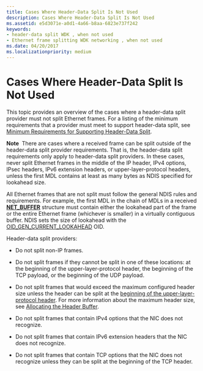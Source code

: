 ```yaml
---
title: Cases Where Header-Data Split Is Not Used
description: Cases Where Header-Data Split Is Not Used
ms.assetid: e5d3071e-a0d1-4a66-b8aa-6823e737f242
keywords:
- header-data split WDK , when not used
- Ethernet frame splitting WDK networking , when not used
ms.date: 04/20/2017
ms.localizationpriority: medium
---
```


# Cases Where Header-Data Split Is Not Used





This topic provides an overview of the cases where a header-data split provider must not split Ethernet frames. For a listing of the minimum requirements that a provider must meet to support header-data split, see [Minimum Requirements for Supporting Header-Data Split](minimum-requirements-for-supporting-header-data-split.md).

**Note**  There are cases where a received frame can be split outside of the header-data split provider requirements. That is, the header-data split requirements only apply to header-data split providers. In these cases, never split Ethernet frames in the middle of the IP header, IPv4 options, IPsec headers, IPv6 extension headers, or upper-layer-protocol headers, unless the first MDL contains at least as many bytes as NDIS specified for lookahead size.

 

All Ethernet frames that are not split must follow the general NDIS rules and requirements. For example, the first MDL in the chain of MDLs in a received [**NET\_BUFFER**](https://docs.microsoft.com/windows-hardware/drivers/ddi/ndis/ns-ndis-_net_buffer) structure must contain either the lookahead part of the frame or the entire Ethernet frame (whichever is smaller) in a virtually contiguous buffer. NDIS sets the size of lookahead with the [OID\_GEN\_CURRENT\_LOOKAHEAD](https://docs.microsoft.com/windows-hardware/drivers/network/oid-gen-current-lookahead) OID.

Header-data split providers:

-   Do not split non-IP frames.

-   Do not split frames if they cannot be split in one of these locations: at the beginning of the upper-layer-protocol header, the beginning of the TCP payload, or the beginning of the UDP payload.

-   Do not split frames that would exceed the maximum configured header size unless the header can be split at the [beginning of the upper-layer-protocol header](splitting-frames-at-the-beginning-of-the-upper-layer-protocol-headers.md). For more information about the maximum header size, see [Allocating the Header Buffer](allocating-the-header-buffer.md).

-   Do not split frames that contain IPv4 options that the NIC does not recognize.

-   Do not split frames that contain IPv6 extension headers that the NIC does not recognize.

-   Do not split frames that contain TCP options that the NIC does not recognize unless they can be split at the beginning of the TCP header.

 

 





